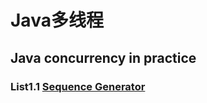 # Java多线程

## Java concurrency in practice

### List1.1 [Sequence Generator](https://github.com/zzzyyyxxxmmm/JavaConcurrencyInPracticeCode/tree/master/main/src/list1_1)

